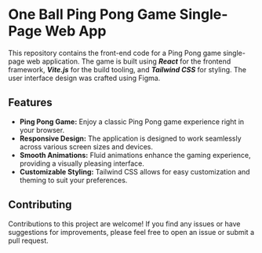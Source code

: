# One Ball Ping Pong Game Single-Page Web App

This repository contains the front-end code for a Ping Pong game single-page web application. 
The game is built using ***React*** for the frontend framework, ***Vite.js*** for the build tooling, 
and ***Tailwind CSS*** for styling. 
The user interface design was crafted using Figma.

## Features
- **Ping Pong Game:** Enjoy a classic Ping Pong game experience right in your browser.
- **Responsive Design:** The application is designed to work seamlessly across various screen sizes and devices.
- **Smooth Animations:** Fluid animations enhance the gaming experience, providing a visually pleasing interface.
- **Customizable Styling:** Tailwind CSS allows for easy customization and theming to suit your preferences.

## Contributing
Contributions to this project are welcome! 
If you find any issues or have suggestions for improvements, 
please feel free to open an issue or submit a pull request.

